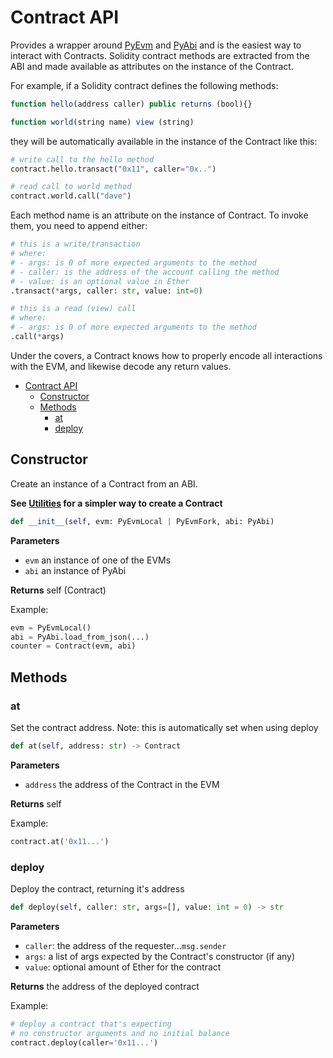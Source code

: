 # Contract API
Provides a wrapper around [PyEvm](./pyevm.md) and [PyAbi](./pyabi.md) and is the easiest way to interact with Contracts.  Solidity contract methods are extracted from the ABI and made available as attributes on the instance of the Contract. 

For example, if a Solidity contract defines the following methods:
```javascript
function hello(address caller) public returns (bool){}

function world(string name) view (string) 
```
they will be automatically available in the instance of the Contract like this:

```python
# write call to the hello method
contract.hello.transact("0x11", caller="0x..")

# read call to world method
contract.world.call("dave")
```
Each method name is an attribute on the instance of Contract.  To invoke them, you need to append either:

```python
# this is a write/transaction
# where:
# - args: is 0 of more expected arguments to the method
# - caller: is the address of the account calling the method
# - value: is an optional value in Ether 
.transact(*args, caller: str, value: int=0)

# this is a read (view) call
# where:
# - args: is 0 of more expected arguments to the method
.call(*args)
```

Under the covers, a Contract knows how to properly encode all interactions with the EVM, and likewise decode any return values.

- [Contract API](#contract-api)
  - [Constructor](#constructor)
  - [Methods](#methods)
    - [at](#at)
    - [deploy](#deploy)

## Constructor
Create an instance of a Contract from an ABI.

**See [Utilities](./utils.md) for a simpler way to create a Contract**

```python
def __init__(self, evm: PyEvmLocal | PyEvmFork, abi: PyAbi)
```
**Parameters**

- `evm` an instance of one of the EVMs
- `abi` an instance of PyAbi

**Returns** self (Contract)

Example:
```python
evm = PyEvmLocal()
abi = PyAbi.load_from_json(...)
counter = Contract(evm, abi)
```

## Methods

### at
Set the contract address. Note: this is automatically set when using deploy

```python
def at(self, address: str) -> Contract
```

**Parameters**

- `address` the address of the Contract in the EVM

**Returns** self

Example:
```python
contract.at('0x11...')
```

### deploy
Deploy the contract, returning it's address

```python
def deploy(self, caller: str, args=[], value: int = 0) -> str
```
**Parameters**
- `caller`: the address of the requester...`msg.sender`
- `args`: a list of args expected by the Contract's constructor (if any)
- `value`: optional amount of Ether for the contract

**Returns** the address of the deployed contract

Example:
```python
# deploy a contract that's expecting 
# no constructor arguments and no initial balance
contract.deploy(caller='0x11...')
```




